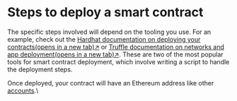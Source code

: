 # Steps to deploy a smart contract

The specific steps involved will depend on the tooling you use. For an example, check out the [Hardhat documentation on deploying your contracts(opens in a new tab)↗](https://hardhat.org/guides/deploying.html) or [Truffle documentation on networks and app deployment(opens in a new tab)↗](https://www.trufflesuite.com/docs/truffle/advanced/networks-and-app-deployment). These are two of the most popular tools for smart contract deployment, which involve writing a script to handle the deployment steps.

Once deployed, your contract will have an Ethereum address like other [accounts](https://ethereum.org/en/developers/docs/accounts/).\
